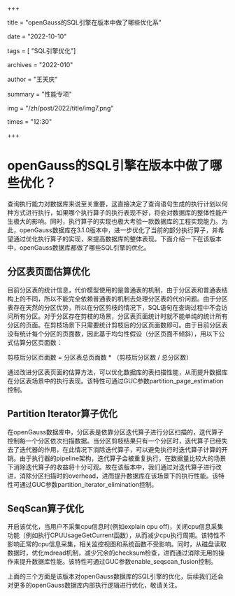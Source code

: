 +++

title = "openGauss的SQL引擎在版本中做了哪些优化系"

date = "2022-10-10"

tags = [ "SQL引擎优化"]

archives = "2022-010"

author = "王天庆"

summary = "性能专项"

img = "/zh/post/2022/title/img7.png"

times = "12:30"

+++

# openGauss的SQL引擎在版本中做了哪些优化？<a name="ZH-CN_TOPIC_0000001245135457"></a>

查询执行能力对数据库来说至关重要，这直接决定了查询语句生成的执行计划以何种方式进行执行，如果哪个执行算子的执行表现不好，将会对数据库的整体性能产生极大的影响。同时，执行算子的实现也极大考验一款数据库的工程实现能力。为此，openGauss数据库在3.1.0版本中，进一步优化了当前的部分执行算子，并希望通过优化执行算子的实现，来提高数据库的整体表现。下面介绍一下在该版本中，openGauss数据库都做了哪些SQL引擎的优化。

## **分区表页面估算优化**<a name="section16571114720111"></a>

目前分区表的统计信息，代价模型使用的是普通表的机制，由于分区表和普通表结构上的不同，所以不能完全依赖普通表的机制去处理分区表的代价问题。由于分区表存在天然的分区优势，所以在分区剪枝的情况下，SQL语句在查询过程中不会访问所有分区。对于分区存在剪枝的场景，分区表页面统计时就不能单纯的统计所有分区的页面。在剪枝场景下只需要统计剪枝后的分区页面数即可。由于目前分区表没有统计每个分区的页面数，因此基于均匀性假设（分区页面不倾斜），用以下公式估算分区页面数：

剪枝后分区页面数 = 分区表总页面数 \* （剪枝后分区数 / 总分区数）

通过改进分区表页面的估算方法，可以优化数据库的表扫描性能，从而提升数据库在分区表场景中的执行表现。该特性可通过GUC参数partition\_page\_estimation控制。

## **Partition Iterator算子优化**<a name="section133492054913"></a>

在openGauss数据库中，分区表是依靠分区迭代算子进行分区扫描的，迭代算子控制每一个分区依次扫描数据。当分区剪枝结果只有一个分区时，迭代算子已经失去了迭代器的作用，在此情况下消除迭代算子，可以避免执行时迭代算子计算的开销。由于执行器的pipeline架构，迭代算子会被重复执行，在数据量比较大的场景下消除迭代算子的收益将十分可观。故在该版本中，我们通过对迭代算子进行改进，消除分区扫描时的overhead，进而提升数据库在该场景下的执行性能。该特性可通过GUC参数partition\_iterator\_elimination控制。

## **SeqScan算子优化**<a name="section58191639216"></a>

开启该优化，当用户不采集cpu信息时\(例如explain cpu off\)，关闭cpu信息采集功能（例如执行CPUUsageGetCurrent函数），从而减少cpu执行周期。该特性不影响正常的cpu信息采集，相关监控视图和系统函数不受影响。同时，从磁盘读取数据时，优化mdread机制，减少冗余的checksum检查，进而通过消除无用的操作来提升数据库性能。该特性可通过GUC参数enable\_seqscan\_fusion控制。

上面的三个方面是该版本对openGauss数据库的SQL引擎的优化，后续我们还会对更多的openGauss数据库内部执行逻辑进行优化，敬请关注。

